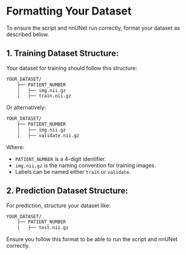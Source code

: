 # Formatting Your Dataset

To ensure the script and nnUNet run correctly, format your dataset as described below.

## 1. Training Dataset Structure:

Your dataset for training should follow this structure:

```bash
YOUR_DATASET/
    ├── PATIENT_NUMBER
    │   ├── img.nii.gz
    │   ├── train.nii.gz
```

Or alternatively:

```bash
YOUR_DATASET/
    ├── PATIENT_NUMBER
    │   ├── img.nii.gz
    │   ├── validate.nii.gz
```

Where:
- `PATIENT_NUMBER` is a 4-digit identifier.
- `img.nii.gz` is the naming convention for training images.
- Labels can be named either `train` or `validate`.

## 2. Prediction Dataset Structure:

For prediction, structure your dataset like:

```bash
YOUR_DATASET/
    ├── PATIENT_NUMBER
    │   ├── test.nii.gz
```

Ensure you follow this format to be able to run the script and nnUNet correctly.
